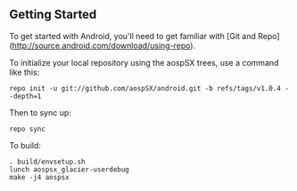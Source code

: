 Getting Started
---------------

To get started with Android, you'll need to get familiar with [Git and Repo] (http://source.android.com/download/using-repo).

To initialize your local repository using the aospSX trees, use a command like this:

    repo init -u git://github.com/aospSX/android.git -b refs/tags/v1.0.4 --depth=1

Then to sync up:

    repo sync

To build:

    . build/envsetup.sh
    lunch aospsx_glacier-userdebug
    make -j4 aospsx
